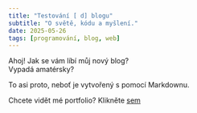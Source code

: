 ```yaml
---
title: "Testování [ d] blogu"
subtitle: "O světě, kódu a myšlení."
date: 2025-05-26
tags: [programování, blog, web]
---
```


Ahoj! Jak se vám líbí můj nový blog?  
Vypadá amatérsky?

To asi proto, neboť je vytvořený s pomocí Markdownu.

Chcete vidět mé portfolio? Klikněte [sem](https://dnx.mzf.cz)
